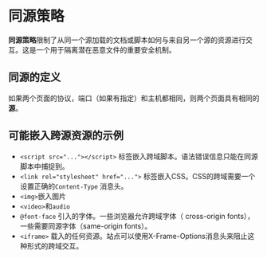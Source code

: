 # 同源策略

**同源策略**限制了从同一个源加载的文档或脚本如何与来自另一个源的资源进行交互。这是一个用于隔离潜在恶意文件的重要安全机制。

## 同源的定义

如果两个页面的协议，端口（如果有指定）和主机都相同，则两个页面具有相同的**源**。

## 可能嵌入跨源资源的示例

- `<script src="..."></script>` 标签嵌入跨域脚本。语法错误信息只能在同源脚本中捕捉到。
- `<link rel="stylesheet" href="...">` 标签嵌入CSS。CSS的跨域需要一个设置正确的`Content-Type` 消息头。
- `<img>`嵌入图片
- `<video>`和`audio`
- `@font-face` 引入的字体。一些浏览器允许跨域字体（ cross-origin fonts），一些需要同源字体（same-origin fonts）。
- `<iframe>` 载入的任何资源。站点可以使用X-Frame-Options消息头来阻止这种形式的跨域交互。